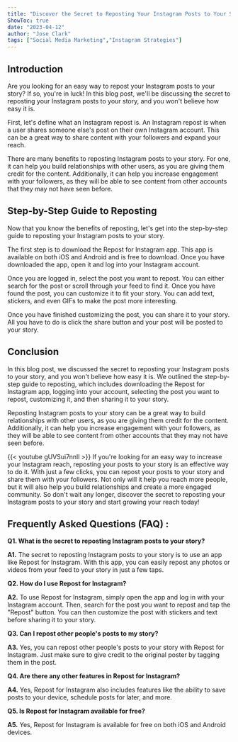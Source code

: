 ```yaml
---
title: "Discover the Secret to Reposting Your Instagram Posts to Your Story - You Won't Believe How Easy It Is!"
ShowToc: true 
date: "2023-04-12"
author: "Jose Clark" 
tags: ["Social Media Marketing","Instagram Strategies"]
---
```

## Introduction

Are you looking for an easy way to repost your Instagram posts to your story? If so, you're in luck! In this blog post, we'll be discussing the secret to reposting your Instagram posts to your story, and you won't believe how easy it is.

First, let's define what an Instagram repost is. An Instagram repost is when a user shares someone else's post on their own Instagram account. This can be a great way to share content with your followers and expand your reach.

There are many benefits to reposting Instagram posts to your story. For one, it can help you build relationships with other users, as you are giving them credit for the content. Additionally, it can help you increase engagement with your followers, as they will be able to see content from other accounts that they may not have seen before.

## Step-by-Step Guide to Reposting

Now that you know the benefits of reposting, let's get into the step-by-step guide to reposting your Instagram posts to your story.

The first step is to download the Repost for Instagram app. This app is available on both iOS and Android and is free to download. Once you have downloaded the app, open it and log into your Instagram account.

Once you are logged in, select the post you want to repost. You can either search for the post or scroll through your feed to find it. Once you have found the post, you can customize it to fit your story. You can add text, stickers, and even GIFs to make the post more interesting.

Once you have finished customizing the post, you can share it to your story. All you have to do is click the share button and your post will be posted to your story.

## Conclusion

In this blog post, we discussed the secret to reposting your Instagram posts to your story, and you won't believe how easy it is. We outlined the step-by-step guide to reposting, which includes downloading the Repost for Instagram app, logging into your account, selecting the post you want to repost, customizing it, and then sharing it to your story.

Reposting Instagram posts to your story can be a great way to build relationships with other users, as you are giving them credit for the content. Additionally, it can help you increase engagement with your followers, as they will be able to see content from other accounts that they may not have seen before.

{{< youtube gUVSui7nnlI >}} 
If you're looking for an easy way to increase your Instagram reach, reposting your posts to your story is an effective way to do it. With just a few clicks, you can repost your posts to your story and share them with your followers. Not only will it help you reach more people, but it will also help you build relationships and create a more engaged community. So don't wait any longer, discover the secret to reposting your Instagram posts to your story and start growing your reach today!

## Frequently Asked Questions (FAQ) :
**Q1. What is the secret to reposting Instagram posts to your story?**

**A1.** The secret to reposting Instagram posts to your story is to use an app like Repost for Instagram. With this app, you can easily repost any photos or videos from your feed to your story in just a few taps.

**Q2. How do I use Repost for Instagram?**

**A2.** To use Repost for Instagram, simply open the app and log in with your Instagram account. Then, search for the post you want to repost and tap the "Repost" button. You can then customize the post with stickers and text before sharing it to your story.

**Q3. Can I repost other people's posts to my story?**

**A3.** Yes, you can repost other people's posts to your story with Repost for Instagram. Just make sure to give credit to the original poster by tagging them in the post.

**Q4. Are there any other features in Repost for Instagram?**

**A4.** Yes, Repost for Instagram also includes features like the ability to save posts to your device, schedule posts for later, and more.

**Q5. Is Repost for Instagram available for free?**

**A5.** Yes, Repost for Instagram is available for free on both iOS and Android devices.


